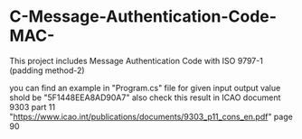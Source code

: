 # C-Message-Authentication-Code-MAC-

This project includes Message Authentication Code with ISO 9797-1 (padding method-2) 

you can find an example in "Program.cs" file 
for given input output value shold be "5F1448EEA8AD90A7"
also check this result in ICAO document 9303 part 11 "https://www.icao.int/publications/documents/9303_p11_cons_en.pdf" page 90

